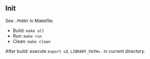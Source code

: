 ## Init
See `.PHONY` in Makefile.  
- Build: `make all`
- Run: `make run`
- Clean: `make clean`

After build: execute `export LD_LIBRARY_PATH=.` in current directory. 
